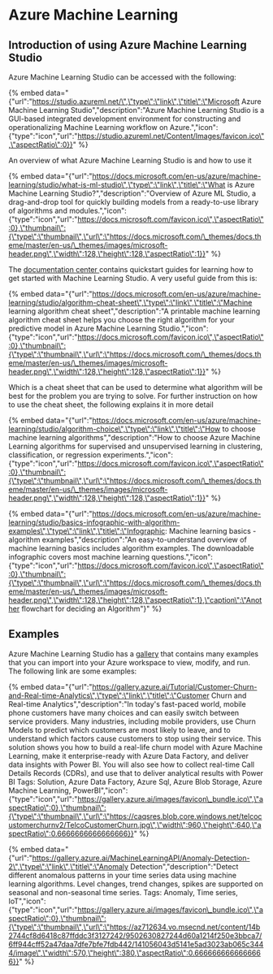 # Azure Machine Learning

## Introduction of using Azure Machine Learning Studio

Azure Machine Learning Studio can be accessed with the following:

{% embed data="{\"url\":\"https://studio.azureml.net/\",\"type\":\"link\",\"title\":\"Microsoft Azure Machine Learning Studio\",\"description\":\"Azure Machine Learning Studio is a GUI-based integrated development environment for constructing and operationalizing Machine Learning workflow on Azure.\",\"icon\":{\"type\":\"icon\",\"url\":\"https://studio.azureml.net/Content/Images/favicon.ico\",\"aspectRatio\":0}}" %}

An overview of what Azure Machine Learning Studio is and how to use it

{% embed data="{\"url\":\"https://docs.microsoft.com/en-us/azure/machine-learning/studio/what-is-ml-studio\",\"type\":\"link\",\"title\":\"What is Azure Machine Learning Studio?\",\"description\":\"Overview of Azure ML Studio, a drag-and-drop tool for quickly building models from a ready-to-use library of algorithms and modules.\",\"icon\":{\"type\":\"icon\",\"url\":\"https://docs.microsoft.com/favicon.ico\",\"aspectRatio\":0},\"thumbnail\":{\"type\":\"thumbnail\",\"url\":\"https://docs.microsoft.com/\_themes/docs.theme/master/en-us/\_themes/images/microsoft-header.png\",\"width\":128,\"height\":128,\"aspectRatio\":1}}" %}

The [documentation center ](https://docs.microsoft.com/en-us/azure/machine-learning/studio/)contains quickstart guides for learning how to get started with Machine Learning Studio. A very useful guide from this is:

{% embed data="{\"url\":\"https://docs.microsoft.com/en-us/azure/machine-learning/studio/algorithm-cheat-sheet\",\"type\":\"link\",\"title\":\"Machine learning algorithm cheat sheet\",\"description\":\"A printable machine learning algorithm cheat sheet helps you choose the right algorithm for your predictive model in Azure Machine Learning Studio.\",\"icon\":{\"type\":\"icon\",\"url\":\"https://docs.microsoft.com/favicon.ico\",\"aspectRatio\":0},\"thumbnail\":{\"type\":\"thumbnail\",\"url\":\"https://docs.microsoft.com/\_themes/docs.theme/master/en-us/\_themes/images/microsoft-header.png\",\"width\":128,\"height\":128,\"aspectRatio\":1}}" %}

Which is a cheat sheet that can be used to determine what algorithm will be best for the problem you are trying to solve. For further instruction on how to use the cheat sheet, the following explains it in more detail

{% embed data="{\"url\":\"https://docs.microsoft.com/en-us/azure/machine-learning/studio/algorithm-choice\",\"type\":\"link\",\"title\":\"How to choose machine learning algorithms\",\"description\":\"How to choose Azure Machine Learning algorithms for supervised and unsupervised learning in clustering, classification, or regression experiments.\",\"icon\":{\"type\":\"icon\",\"url\":\"https://docs.microsoft.com/favicon.ico\",\"aspectRatio\":0},\"thumbnail\":{\"type\":\"thumbnail\",\"url\":\"https://docs.microsoft.com/\_themes/docs.theme/master/en-us/\_themes/images/microsoft-header.png\",\"width\":128,\"height\":128,\"aspectRatio\":1}}" %}

{% embed data="{\"url\":\"https://docs.microsoft.com/en-us/azure/machine-learning/studio/basics-infographic-with-algorithm-examples\",\"type\":\"link\",\"title\":\"Infographic: Machine learning basics - algorithm examples\",\"description\":\"An easy-to-understand overview of machine learning basics includes algorithm examples. The downloadable infographic covers most machine learning questions.\",\"icon\":{\"type\":\"icon\",\"url\":\"https://docs.microsoft.com/favicon.ico\",\"aspectRatio\":0},\"thumbnail\":{\"type\":\"thumbnail\",\"url\":\"https://docs.microsoft.com/\_themes/docs.theme/master/en-us/\_themes/images/microsoft-header.png\",\"width\":128,\"height\":128,\"aspectRatio\":1},\"caption\":\"Another flowchart for deciding an Algorithm\"}" %}



## Examples

Azure Machine Learning Studio has a [gallery](https://gallery.azure.ai/) that contains many examples that you can import into your Azure workspace to view, modify, and run. The following link are some examples:

{% embed data="{\"url\":\"https://gallery.azure.ai/Tutorial/Customer-Churn-and-Real-time-Analytics\",\"type\":\"link\",\"title\":\"Customer Churn and Real-time Analytics\",\"description\":\"In today\'s fast-paced world, mobile phone customers have many choices and can easily switch between service providers. Many industries, including mobile providers, use Churn Models to predict which customers are most likely to leave, and to understand which factors cause customers to stop using their service. This solution shows you how to build a real-life churn model with Azure Machine Learning, make it enterprise-ready with Azure Data Factory, and deliver data insights with Power BI. You will also see how to collect real-time Call Details Records \(CDRs\), and use that to deliver analytical results with Power BI Tags: Solution, Azure Data Factory, Azure Sql, Azure Blob Storage, Azure Machine Learning, PowerBI\",\"icon\":{\"type\":\"icon\",\"url\":\"https://gallery.azure.ai/images/favicon\_bundle.ico\",\"aspectRatio\":0},\"thumbnail\":{\"type\":\"thumbnail\",\"url\":\"https://caqsres.blob.core.windows.net/telcocustomerchurnv2/TelcoCustomerChurn.jpg\",\"width\":960,\"height\":640,\"aspectRatio\":0.6666666666666666}}" %}



{% embed data="{\"url\":\"https://gallery.azure.ai/MachineLearningAPI/Anomaly-Detection-2\",\"type\":\"link\",\"title\":\"Anomaly Detection\",\"description\":\"Detect different anomalous patterns in your time series data using machine learning algorithms. Level changes, trend changes, spikes are supported on seasonal and non-seasonal time series. Tags: Anomaly, Time series, IoT\",\"icon\":{\"type\":\"icon\",\"url\":\"https://gallery.azure.ai/images/favicon\_bundle.ico\",\"aspectRatio\":0},\"thumbnail\":{\"type\":\"thumbnail\",\"url\":\"https://az712634.vo.msecnd.net/content/14b2744cf8d6418c87ffddc3f3127242/9502630827244d60a1214f250e3bbca7/6ff944cff52a47daa7dfe7bfe7fdb442/141056043d5141e5ad3023ab065c3444/image\",\"width\":570,\"height\":380,\"aspectRatio\":0.6666666666666666}}" %}













